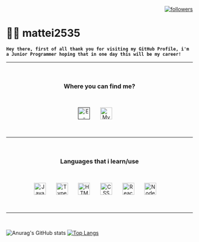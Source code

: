 <p align="right">
    <a href="https://github.com/mattei2535?tab=followers"><img alt="followers" title="Follow me on Github" src="https://custom-icon-badges.demolab.com/github/followers/mattei2535?color=ce2323&labelColor=8a1f1f&style=for-the-badge&logo=person-add&label=Follow&logoColor=white"/></a>
</p>

# 👨‍💻 mattei2535

**`Hey there, first of all thank you for visiting my GitHub Profile, i'm a Junior Programmer hoping that in one day this will be my career!`**

---

<br>

<h3 align="center">
  Where you can find me?
</h3>

<br>

<!-- SOCIAL LINKS -->

<p align="center">
  <a href=""><img width="32px" alt="E-mail" title="E-mail me" src="https://i.imgur.com/z4LMBBG.png"/></a>
  &#8287;&#8287;&#8287;&#8287;&#8287;
  <a href="https://discord.com/users/402503629963001857/" alt="My Discord Profile"><img width="32px" title="My Discord Profile" src="https://i.imgur.com/Z974ANd.png"/></a>
  &#8287;&#8287;&#8287;&#8287;&#8287;
</p>

<br>

---

<br>

<!-- PROGRAMMING LANGUAGES -->

<h3 align="center">
  Languages that i learn/use
</h3>

<br>
<p align="center">
  <a href="https://www.javascript.com"><img width="32px" alt="JavaScript" title="JavaScript" src="https://cdn.jsdelivr.net/gh/devicons/devicon/icons/javascript/javascript-plain.svg"/></a>
  &#8287;&#8287;&#8287;&#8287;&#8287;
  <a href="https://www.typescriptlang.org" alt="TypeScript"><img width="32px" title="TypeScript" src="https://cdn.jsdelivr.net/gh/devicons/devicon/icons/typescript/typescript-plain.svg"/></a>
    &#8287;&#8287;&#8287;&#8287;&#8287;
  <a href="https://html.spec.whatwg.org/multipage/"><img width="32px" alt="HTML" title="HTML" src="https://cdn.jsdelivr.net/gh/devicons/devicon/icons/html5/html5-plain.svg"/></a>
  &#8287;&#8287;&#8287;&#8287;&#8287;
  <a href="https://www.w3.org/Style/CSS/Overview.en.html" alt="CSS"><img width="32px" title="CSS" src="https://cdn.jsdelivr.net/gh/devicons/devicon/icons/css3/css3-plain.svg"/></a>   
  &#8287;&#8287;&#8287;&#8287;&#8287;
  <a href="https://reactjs.org"><img width="32px" alt="React" title="React" src="https://cdn.jsdelivr.net/gh/devicons/devicon/icons/react/react-original.svg"/></a>
  &#8287;&#8287;&#8287;&#8287;&#8287;
  <a href="https://nodejs.org/en/" alt="NodeJS"><img width="32px" title="NodeJS" src="https://cdn.jsdelivr.net/gh/devicons/devicon/icons/nodejs/nodejs-original.svg"/></a>    
  &#8287;&#8287;&#8287;&#8287;&#8287;    
</p>

<br>
<!-- ![Anurag's GitHub stats](https://github-readme-stats.vercel.app/api?username=mattei2535&show_icons=true&hide_border=true&title_color=ce2323&icon_color=ce2323&theme=github_dark)
[![Top Langs](https://github-readme-stats.vercel.app/api/top-langs/?username=anuraghazra&hide_border=true&title_color=ce2323&theme=github_dark&layout=compact)](https://github.com/anuraghazra/github-readme-stats) -->

---

<br>

![Anurag's GitHub stats](https://github-readme-stats.vercel.app/api?username=mattei2535&show_icons=true&card_width=400&hide_border=true&title_color=ce2323&icon_color=ce2323&theme=github_dark)
[![Top Langs](https://github-readme-stats.vercel.app/api/top-langs/?username=anuraghazra&hide_border=true&title_color=ce2323&theme=github_dark&layout=compact)](https://github.com/anuraghazra/github-readme-stats)
